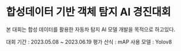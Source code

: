 # 합성데이터 기반 객체 탐지 AI 경진대회

본 대회는 합성 데이터를 활용한 자동차 탐지 AI 모델 개발을 목적으로 하고있다.

대회 기간 : 2023.05.08 ~ 2023.06.19
평가 산식 : mAP
사용 모델 : Yolov8
